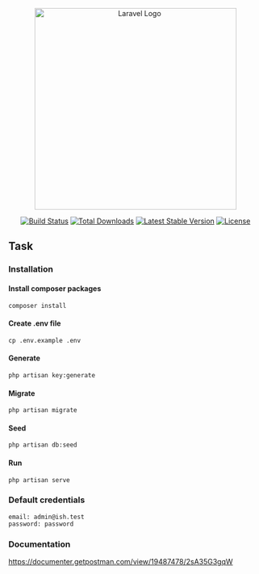 <p align="center"><a href="https://laravel.com" target="_blank"><img src="https://raw.githubusercontent.com/laravel/art/master/logo-lockup/5%20SVG/2%20CMYK/1%20Full%20Color/laravel-logolockup-cmyk-red.svg" width="400" alt="Laravel Logo"></a></p>

<p align="center">
<a href="https://github.com/laravel/framework/actions"><img src="https://github.com/laravel/framework/workflows/tests/badge.svg" alt="Build Status"></a>
<a href="https://packagist.org/packages/laravel/framework"><img src="https://img.shields.io/packagist/dt/laravel/framework" alt="Total Downloads"></a>
<a href="https://packagist.org/packages/laravel/framework"><img src="https://img.shields.io/packagist/v/laravel/framework" alt="Latest Stable Version"></a>
<a href="https://packagist.org/packages/laravel/framework"><img src="https://img.shields.io/packagist/l/laravel/framework" alt="License"></a>
</p>

## Task

### Installation

#### Install composer packages
```shell
composer install
```
#### Create .env file
```shell
cp .env.example .env
```
#### Generate
```shell
php artisan key:generate
```

#### Migrate
```shell
php artisan migrate
```

#### Seed
```shell
php artisan db:seed
```

#### Run
```shell
php artisan serve
```

### Default credentials
```shell
email: admin@ish.test
password: password
```

### Documentation

https://documenter.getpostman.com/view/19487478/2sA35G3gqW
